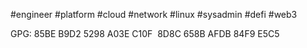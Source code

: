 #engineer #platform #cloud #network #linux #sysadmin #defi #web3

GPG: 85BE B9D2 5298 A03E C10F  8D8C 658B AFDB 84F9 E5C5

<!--
**tepzilon/tepzilon** is a ✨ _special_ ✨ repository because its `README.md` (this file) appears on your GitHub profile.

Here are some ideas to get you started:

- 🔭 I’m currently working on ...
- 🌱 I’m currently learning ...
- 👯 I’m looking to collaborate on ...
- 🤔 I’m looking for help with ...
- 💬 Ask me about ...
- 📫 How to reach me: ...
- 😄 Pronouns: ...
- ⚡ Fun fact: ...
-->
